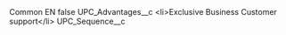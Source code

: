 <?xml version="1.0" encoding="UTF-8"?>
<CustomMetadata xmlns="http://soap.sforce.com/2006/04/metadata" xmlns:xsi="http://www.w3.org/2001/XMLSchema-instance" xmlns:xsd="http://www.w3.org/2001/XMLSchema">
    <label>Common EN</label>
    <protected>false</protected>
    <values>
        <field>UPC_Advantages__c</field>
        <value xsi:type="xsd:string">&lt;li&gt;Exclusive Business Customer support&lt;/li&gt;</value>
    </values>
    <values>
        <field>UPC_Sequence__c</field>
        <value xsi:nil="true"/>
    </values>
</CustomMetadata>
